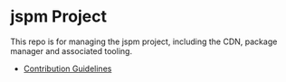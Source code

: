 jspm Project
===

This repo is for managing the jspm project, including the CDN, package manager and associated tooling.

* [Contribution Guidelines](CONTRIBUTING.md)
